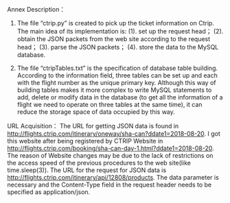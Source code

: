Annex Description：

1. The file “ctrip.py” is created to pick up the ticket information on Ctrip. The main idea of its implementation is:
  (1). set up the request head；
  (2). obtain the JSON packets from the web site according to the request head；
  (3). parse the JSON packets；
  (4). store the data to the MySQL database.

2. The file “ctripTables.txt” is the specification of database table building. According to the information field, three tables can be set up and each with the flight number as the unique primary key. Although this way of building tables makes it more complex to write MySQL statements to add, delete or modify data in the database (to get all the information of a flight we need to operate on three tables at the same time), it can reduce the storage space of data occupied by this way.


URL Acquisition：
  The URL for getting JSON data is found in http://flights.ctrip.com/itinerary/oneway/sha-can?ddate1=2018-08-20. I got this website after being registered by CTRIP Website in http://flights.ctrip.com/booking/sha-can-day-1.html?ddate1=2018-08-20. The reason of Website changes may be due to the lack of restrictions on the access speed of the previous procedures to the web site(like time.sleep(3)).
   The URL for the request for JSON data is http://flights.ctrip.com/itinerary/api/12808/products. The data parameter is necessary and the Content-Type field in the request header needs to be specified as application/json. 
